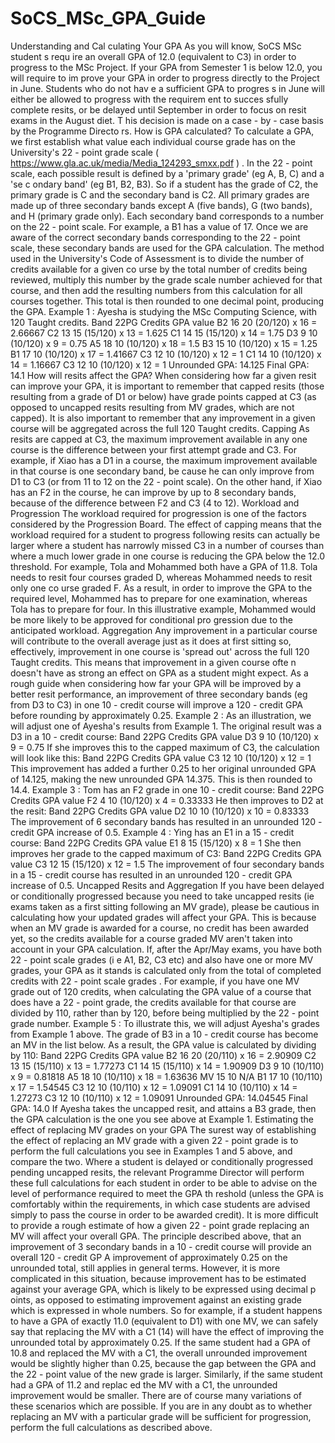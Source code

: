# SoCS_MSc_GPA_Guide

Understanding   and   Cal culating   Your   GPA  As you will know,   SoCS   MSc   student s requ ire an overall GPA of 12.0 (equivalent to C3) in order to  progress to the MSc Project. If your   GPA from Semester 1 is below 12.0, you will require to im prove  your GPA in order   to progress directly to the Project in June.   Students who do not hav e a sufficient  GPA to progres s in June will   either be allowed to progress with the requirem ent to succes sfully  complete   resits, or   be delayed until September in order to   focus on resit   exams   in the August diet.  T his   decision is made on a case - by - case basis by the Programme Directo rs.  How is GPA   calculated?  To calculate a GPA, we first establish what value each individual course grade has on the University's  22 - point grade scale ( https://www.gla.ac.uk/media/Media_124293_smxx.pdf ) . In the 22 - point scale,  each possible result is defined by a 'primary grade' (eg A, B, C) and a 'se c ondary band' (eg B1, B2,  B3). So if a student has the grade of C2, the primary grade is C and the secondary band is C2.  All primary grades are made up of three secondary bands except A (five bands), G (two bands), and  H (primary grade only). Each secondary band corresponds to a number on the 22 - point scale. For  example, a B1 has a value of 17.  Once we are aware of the correct secondary bands corresponding to the 22 - point scale, these  secondary bands are used for the GPA calculation. The method used in the University's Code of  Assessment is to divide the number of credits available for a given co urse by the total number of  credits being reviewed, multiply this number by the grade scale number achieved for that course,  and then add the resulting numbers from this calculation for all courses together. This total is then  rounded to one decimal point,   producing the GPA.  Example 1 : Ayesha is studying the MSc Computing Science, with 120 Taught credits.  Band   22PG   Credits   GPA value  B2   16   20   (20/120) x 16 = 2.66667  C2   13   15   (15/120) x 13 = 1.625  C1   14   15   (15/120) x 14 = 1.75  D3   9   10   (10/120) x 9 = 0.75  A5   18   10   (10/120) x 18 = 1.5  B3   15   10   (10/120) x 15 = 1.25  B1   17   10   (10/120) x 17 = 1.41667  C3   12   10   (10/120) x 12 = 1  C1   14   10   (10/120) x 14 = 1.16667  C3   12   10   (10/120) x 12 = 1  Unrounded GPA:   14.125  Final GPA:   14.1
How will resits affect the GPA?  When considering how far a given resit can improve your GPA, it is important to remember that  capped resits (those   resulting from a grade of D1 or below) have grade points capped at C3 (as  opposed to uncapped resits resulting from MV grades, which are not capped). It is also important to  remember that any improvement in a given course will be aggregated across the full   120 Taught  credits.  Capping  As resits are capped at C3, the maximum improvement available in any one course is the difference  between your first attempt grade and C3. For example, if Xiao has a D1 in a course, the maximum  improvement available in that course is one secondary band, be cause he can only improve from D1  to C3 (or from 11 to 12 on the 22 - point scale). On the other hand, if Xiao has an F2 in the course, he  can improve by up to 8 secondary bands, because of the difference between F2 and C3 (4 to 12).  Workload and Progression  The workload required for progression is one of the factors considered by the Progression Board.  The effect of capping means that the workload required for a student to progress following resits  can actually be larger where a student has narrowly missed C3   in a number of courses than where a  much lower grade in one course is reducing the GPA below the 12.0 threshold. For example, Tola  and Mohammed both have a GPA of 11.8. Tola needs to resit four courses graded D, whereas  Mohammed needs to resit only one co urse graded F. As a result, in order to improve the GPA to the  required level, Mohammed has to prepare for one examination, whereas Tola has to prepare for  four. In this illustrative example, Mohammed would be more likely to be approved for conditional  pro gression due to the anticipated workload.  Aggregation  Any improvement in a particular course will contribute to the overall average just as it does at first  sitting so, effectively, improvement in one course is 'spread out' across the full 120 Taught credits.  This means that improvement in a given course ofte n doesn't have as strong an effect on GPA as a  student might expect.  As a rough guide when considering how far your GPA will be improved by a better resit  performance, an improvement of three secondary bands (eg from D3 to C3) in one 10 - credit course  will improve a 120 - credit GPA before rounding by approximately 0.25.  Example 2 :  As an illustration, we will adjust one of Ayesha's results from Example 1. The original result was a D3  in a 10 - credit course:  Band   22PG   Credits   GPA value  D3   9   10   (10/120) x 9 = 0.75  If she improves this to the capped maximum of C3, the calculation will look like this:
Band   22PG   Credits   GPA value  C3   12   10   (10/120) x 12 =   1  This improvement has added a further 0.25 to her original unrounded GPA of 14.125, making the  new unrounded GPA 14.375. This is then rounded to 14.4.  Example 3 :  Tom has an F2 grade in one 10 - credit course:  Band   22PG   Credits   GPA value  F2   4   10   (10/120) x 4 = 0.33333  He then improves to D2 at the resit:  Band   22PG   Credits   GPA value  D2   10   10   (10/120) x 10 = 0.83333  The improvement of 6 secondary bands has resulted in an unrounded 120 - credit GPA increase of  0.5.  Example 4 :  Ying   has an E1 in a 15 - credit course:  Band   22PG   Credits   GPA value  E1   8   15   (15/120) x 8 = 1  She then improves her grade to the capped maximum of C3:  Band   22PG   Credits   GPA value  C3   12   15   (15/120) x 12 = 1.5  The improvement of four secondary bands in   a 15 - credit course has resulted in an unrounded 120 -  credit GPA increase of 0.5.  Uncapped Resits and Aggregation  If you have been delayed or conditionally progressed because you need to take uncapped resits (ie  exams taken as a first sitting following an MV grade), please be cautious in calculating how your  updated grades will affect your GPA.
This is because when an MV grade is awarded for a course, no credit has been awarded yet, so the  credits available for a course graded MV aren't taken into account in your GPA calculation. If, after  the Apr/May exams, you have both 22 - point scale grades (i e A1, B2, C3 etc) and also have one or  more MV grades, your GPA as it stands is calculated only from the total of completed credits   with  22 - point scale grades .  For example, if you have one MV grade out of 120 credits, when calculating the GPA value of a  course that does have a 22 - point grade, the credits available for that course are divided by 110,  rather than by 120, before being multiplied by the   22 - point grade number.  Example 5 :  To illustrate this, we will adjust Ayesha's grades from Example 1 above. The grade of B3 in a 10 -  credit course has become an MV in the list below. As a result, the GPA value is calculated by dividing  by 110:  Band   22PG   Credits   GPA value  B2   16   20   (20/110) x 16 = 2.90909  C2   13   15   (15/110) x 13 = 1.77273  C1   14   15   (15/110) x 14 = 1.90909  D3   9   10   (10/110) x 9 = 0.81818  A5   18   10   (10/110) x 18 = 1.63636  MV   15   10   N/A  B1   17   10   (10/110) x 17 = 1.54545  C3   12   10   (10/110) x 12 = 1.09091  C1   14   10   (10/110) x 14 = 1.27273  C3   12   10   (10/110) x 12 = 1.09091  Unrounded GPA:   14.04545  Final GPA:   14.0  If Ayesha takes the uncapped resit, and attains a B3 grade, then the GPA calculation is the one you  see above at   Example 1.  Estimating the effect of replacing MV grades on your GPA  The surest way of establishing the effect of replacing an MV grade with a given 22 - point grade is to  perform the full calculations you see in Examples 1 and 5 above, and compare the   two. Where a  student is delayed or conditionally progressed pending uncapped resits, the relevant Programme  Director will perform these full calculations for each student in order to be able to advise on the  level of performance required to meet the GPA th reshold (unless the GPA is comfortably within the  requirements, in which case students are advised simply to pass the course in order to be awarded  credit).
It is more difficult to provide a rough estimate of how a given 22 - point grade replacing an MV will  affect your overall GPA. The principle described above, that an improvement of 3 secondary bands in  a 10 - credit course will provide an overall 120 - credit GP A improvement of approximately 0.25 on the  unrounded total, still applies in general terms. However, it is more complicated in this situation,  because improvement has to be estimated against your average GPA, which is likely to be expressed  using decimal p oints, as opposed to estimating improvement against an existing grade which is  expressed in whole numbers.  So for example, if a student happens to have a GPA of exactly 11.0 (equivalent to D1) with one MV,  we can safely say that replacing the MV with a C1 (14) will have the effect of improving the  unrounded total by approximately 0.25. If the same student had a   GPA of 10.8 and replaced the MV  with a C1, the overall unrounded improvement would be slightly higher than 0.25, because the gap  between the GPA and the 22 - point value of the new grade is larger. Similarly, if the same student  had a GPA of 11.2 and replac ed the MV with a C1, the unrounded improvement would be smaller.  There are of course many variations of these scenarios which are possible. If you are in any doubt as  to whether replacing an MV with a particular grade will be sufficient for progression, perform the full  calculations as described above.
